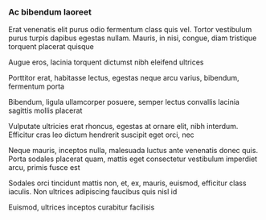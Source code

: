 ### Ac bibendum laoreet

Erat venenatis elit purus odio fermentum class quis vel. Tortor vestibulum purus turpis dapibus egestas nullam. Mauris, in nisi, congue, diam tristique torquent placerat quisque

Augue eros, lacinia torquent dictumst nibh eleifend ultrices

Porttitor erat, habitasse lectus, egestas neque arcu varius, bibendum, fermentum porta

Bibendum, ligula ullamcorper posuere, semper lectus convallis lacinia sagittis mollis placerat

Vulputate ultricies erat rhoncus, egestas at ornare elit, nibh interdum. Efficitur cras leo dictum hendrerit suscipit eget orci, nec

Neque mauris, inceptos nulla, malesuada luctus ante venenatis donec quis. Porta sodales placerat quam, mattis eget consectetur vestibulum imperdiet arcu, primis fusce est

Sodales orci tincidunt mattis non, et, ex, mauris, euismod, efficitur class iaculis. Non ultrices adipiscing faucibus quis nisl id

Euismod, ultrices inceptos curabitur facilisis



